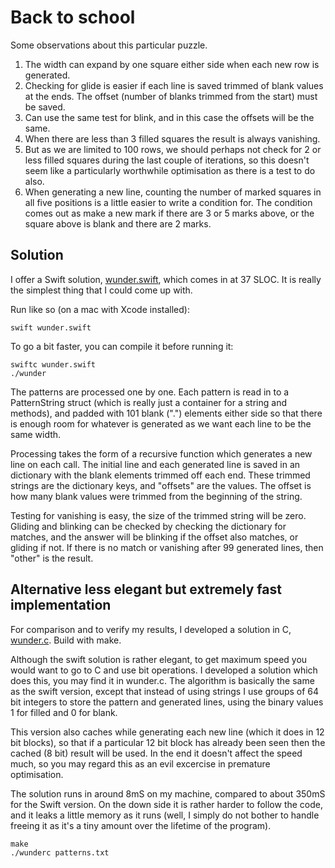 # Back to school

Some observations about this particular puzzle.

1. The width can expand by one square either side when each new row is generated.
2. Checking for glide is easier if each line is saved trimmed of blank values at the ends. The offset (number of blanks trimmed from the start) must be saved.
3. Can use the same test for blink, and in this case the offsets will be the same.
4. When there are less than 3 filled squares the result is always vanishing.
5. But as we are limited to 100 rows, we should perhaps not check for 2 or less filled squares during the last couple of iterations, so this doesn't seem like a particularly worthwhile optimisation as there is a test to do also.
6. When generating a new line, counting the number of marked squares in all five positions is a little easier to write a condition for. The condition comes out as make a new mark if there are 3 or 5 marks above, or the square above is blank and there are 2 marks.

## Solution

I offer a Swift solution, [wunder.swift](/sdsykes/nut-9/blob/master/wunder.swift), which comes in at 37 SLOC. It is really the simplest thing that I could come up with.

Run like so (on a mac with Xcode installed):

    swift wunder.swift

To go a bit faster, you can compile it before running it:

    swiftc wunder.swift
    ./wunder

The patterns are processed one by one. Each pattern is read in to a PatternString struct (which is really just a container for a string and methods), and padded with 101 blank (".") elements either side so that there is enough room for whatever is generated as we want each line to be the same width.

Processing takes the form of a recursive function which generates a new line on each call. The initial line and each generated line is saved in an dictionary with the blank elements trimmed off each end. These trimmed strings are the dictionary keys, and "offsets" are the values. The offset is how many blank values were trimmed from the beginning of the string.

Testing for vanishing is easy, the size of the trimmed string will be zero. Gliding and blinking can be checked by checking the dictionary for matches, and the answer will be blinking if the offset also matches, or gliding if not. If there is no match or vanishing after 99 generated lines, then "other" is the result.


## Alternative less elegant but extremely fast implementation

For comparison and to verify my results, I developed a solution in C, [wunder.c](/sdsykes/nut-9/blob/master/wunder.c). Build with make.

Although the swift solution is rather elegant, to get maximum speed you would want to go to C and use bit operations. I developed a solution which does this, you may find it in wunder.c. The algorithm is basically the same as the swift version, except that instead of using strings I use groups of 64 bit integers to store the pattern and generated lines, using the binary values 1 for filled and 0 for blank.

This version also caches while generating each new line (which it does in 12 bit blocks), so that if a particular 12 bit block has already been seen then the cached (8 bit) result will be used. In the end it doesn't affect the speed much, so you may regard this as an evil excercise in premature optimisation.

The solution runs in around 8mS on my machine, compared to about 350mS for the Swift version. On the down side it is rather harder to follow the code, and it leaks a little memory as it runs (well, I simply do not bother to handle freeing it as it's a tiny amount over the lifetime of the program).

    make
    ./wunderc patterns.txt

